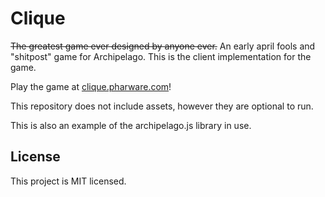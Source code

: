 # Clique

~~The greatest game ever designed by anyone ever.~~ An early april fools and "shitpost" game for Archipelago. This is the client implementation for the game.

Play the game at [clique.pharware.com](http://clique.pharware.com)!

This repository does not include assets, however they are optional to run.

This is also an example of the archipelago.js library in use.

## License

This project is MIT licensed.
